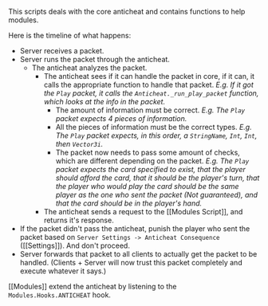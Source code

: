 This scripts deals with the core anticheat and contains functions to help modules.

Here is the timeline of what happens:
- Server receives a packet.
- Server runs the packet through the anticheat.
	- The anticheat analyzes the packet.
		- The anticheat sees if it can handle the packet in core, if it can, it calls the appropriate function to handle that packet. *E.g. If it got the `Play` packet, it calls the `Anticheat._run_play_packet` function, which looks at the info in the packet.*
			- The amount of information must be correct. *E.g. The `Play` packet expects 4 pieces of information.*
			- All the pieces of information must be the correct types. *E.g. The `Play` packet expects, in this order, a `StringName`, `Int`, `Int`, then `Vector3i`.*
			- The packet now needs to pass some amount of checks, which are different depending on the packet. *E.g. The `Play` packet expects the card specified to exist, that the player should afford the card, that it should be the player's turn, that the player who would play the card should be the same player as the one who sent the packet (Not guaranteed), and that the card should be in the player's hand.*
		- The anticheat sends a request to the [[Modules Script]], and returns it's response.
- If the packet didn't pass the anticheat, punish the player who sent the packet based on `Server Settings -> Anticheat Consequence` ([[Settings]]). And don't proceed.
- Server forwards that packet to all clients to actually get the packet to be handled. (Clients + Server will now trust this packet completely and execute whatever it says.)

[[Modules]] extend the anticheat by listening to the `Modules.Hooks.ANTICHEAT` hook.